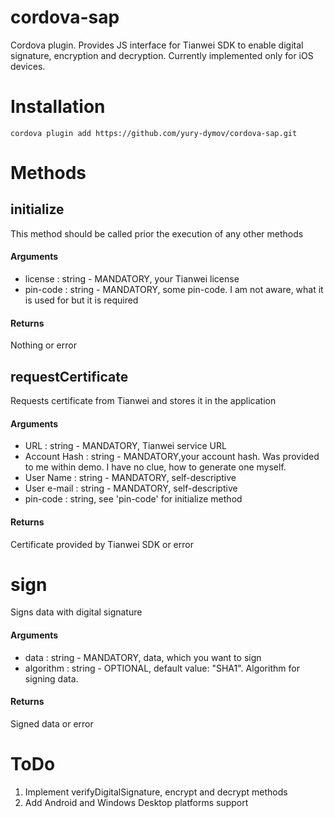 # cordova-sap
Cordova plugin. Provides JS interface for Tianwei SDK to enable digital signature, encryption and decryption.
Currently implemented only for iOS devices.

# Installation
```
cordova plugin add https://github.com/yury-dymov/cordova-sap.git
```
# Methods

## initialize
This method should be called prior the execution of any other methods
#### Arguments
- license : string - MANDATORY, your Tianwei license
- pin-code : string - MANDATORY, some pin-code. I am not aware, what it is used for but it is required

#### Returns
Nothing or error

## requestCertificate
Requests certificate from Tianwei and stores it in the application

#### Arguments
- URL : string - MANDATORY, Tianwei service URL
- Account Hash : string - MANDATORY,your account hash. Was provided to me within demo. I have no clue, how to generate one myself.
- User Name : string - MANDATORY, self-descriptive
- User e-mail : string - MANDATORY, self-descriptive
- pin-code : string, see 'pin-code' for initialize method

#### Returns
Certificate provided by Tianwei SDK or error

# sign
Signs data with digital signature

#### Arguments
- data : string - MANDATORY, data, which you want to sign
- algorithm : string - OPTIONAL, default value: "SHA1". Algorithm for signing data.

#### Returns
Signed data or error

# ToDo
1. Implement verifyDigitalSignature, encrypt and decrypt methods
2. Add Android and Windows Desktop platforms support
